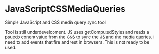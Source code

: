 # JavaScriptCSSMediaQueries
Simple JavaScript and CSS media query sync tool

Tool is still underdevelopment. JS uses getComputedStyles and reads a psuedo conent value from the CSS to sync the JS and the media queries. I need to add events that fire and test in browsers. This is not ready to be used.
